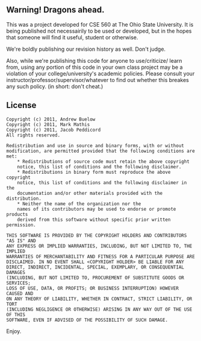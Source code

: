 
Warning! Dragons ahead.
-----------------------

This was a project developed for CSE 560 at The Ohio State University.
It is being published not necessairily to be used or developed, but in
the hopes that someone will find it useful, student or otherwise.

We're boldly publishing our revision history as well. Don't judge.

Also, while we're publishing this code for anyone to use/criticize/
learn from, using any portion of this code in your own class project
may be a violation of your college/university's academic policies.
Please consult your instructor/professor/supervisor/whatever to find
out whether this breakes any such policy. (in short: don't cheat.)


License
-------

    Copyright (c) 2011, Andrew Buelow
    Copyright (c) 2011, Mark Mathis
    Copyright (c) 2011, Jacob Peddicord
    All rights reserved.

    Redistribution and use in source and binary forms, with or without
    modification, are permitted provided that the following conditions are met:
        * Redistributions of source code must retain the above copyright
        notice, this list of conditions and the following disclaimer.
        * Redistributions in binary form must reproduce the above copyright
        notice, this list of conditions and the following disclaimer in the
        documentation and/or other materials provided with the distribution.
        * Neither the name of the organization nor the
        names of its contributors may be used to endorse or promote products
        derived from this software without specific prior written permission.

    THIS SOFTWARE IS PROVIDED BY THE COPYRIGHT HOLDERS AND CONTRIBUTORS "AS IS" AND
    ANY EXPRESS OR IMPLIED WARRANTIES, INCLUDING, BUT NOT LIMITED TO, THE IMPLIED
    WARRANTIES OF MERCHANTABILITY AND FITNESS FOR A PARTICULAR PURPOSE ARE
    DISCLAIMED. IN NO EVENT SHALL <COPYRIGHT HOLDER> BE LIABLE FOR ANY
    DIRECT, INDIRECT, INCIDENTAL, SPECIAL, EXEMPLARY, OR CONSEQUENTIAL DAMAGES
    (INCLUDING, BUT NOT LIMITED TO, PROCUREMENT OF SUBSTITUTE GOODS OR SERVICES;
    LOSS OF USE, DATA, OR PROFITS; OR BUSINESS INTERRUPTION) HOWEVER CAUSED AND
    ON ANY THEORY OF LIABILITY, WHETHER IN CONTRACT, STRICT LIABILITY, OR TORT
    (INCLUDING NEGLIGENCE OR OTHERWISE) ARISING IN ANY WAY OUT OF THE USE OF THIS
    SOFTWARE, EVEN IF ADVISED OF THE POSSIBILITY OF SUCH DAMAGE.

Enjoy.
